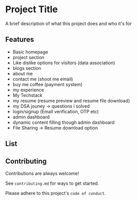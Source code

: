 
# Project Title

A brief description of what this project does and who it's for


## Features

- Basic homepage
- project section
- Like dislike options for visitors (data association)
- blogs section
- about me
- contact me (shoot me email)
- buy me coffee (payment system)
- my experience
- My Techstack
- my resume (resume preview and resume file download)
- my DSA jouney -> questions i solved
- login/signup (Email verification, OTP etc)
- admin dashboard
- dynamic content filling though admin dashboard
- File Sharing -> Resume download option


## List
## Contributing

Contributions are always welcome!

See `contributing.md` for ways to get started.

Please adhere to this project's `code of conduct`.

